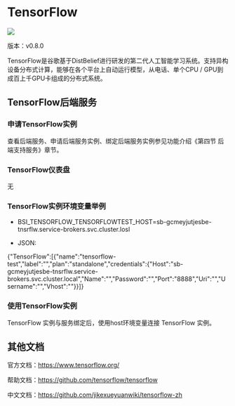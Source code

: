 # TensorFlow

![](img/TensorFlow.png)

版本：v0.8.0

TensorFlow是谷歌基于DistBelief进行研发的第二代人工智能学习系统。支持异构设备分布式计算，能够在各个平台上自动运行模型，从电话、单个CPU / GPU到成百上千GPU卡组成的分布式系统。

## TensorFlow后端服务

### 申请TensorFlow实例

查看后端服务、申请后端服务实例、绑定后端服务实例参见功能介绍《第四节 后端支持服务》章节。

### TensorFlow仪表盘

无

### TensorFlow实例环境变量举例

- BSI_TENSORFLOW_TENSORFLOWTEST_HOST=sb-gcmeyjutjesbe-tnsrflw.service-brokers.svc.cluster.losl

- JSON:

{"TensorFlow":[{"name":"tensorflow-test","label":"","plan":"standalone","credentials":{"Host":"sb-gcmeyjutjesbe-tnsrflw.service-brokers.svc.cluster.local","Name":"","Password":"","Port":"8888","Uri":"","Username":"","Vhost":""}}]}

### 使用TensorFlow实例

TensorFlow 实例与服务绑定后，使用host环境变量连接 TensorFlow 实例。

## 其他文档

官方文档：https://www.tensorflow.org/

帮助文档：https://github.com/tensorflow/tensorflow

中文文档：https://github.com/jikexueyuanwiki/tensorflow-zh
